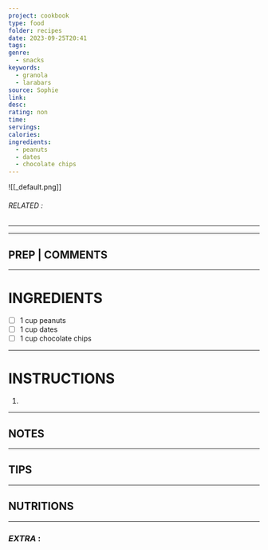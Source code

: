 ```yaml
---
project: cookbook
type: food
folder: recipes
date: 2023-09-25T20:41
tags: 
genre:
  - snacks
keywords:
  - granola
  - larabars
source: Sophie
link: 
desc: 
rating: non
time: 
servings: 
calories: 
ingredients:
  - peanuts
  - dates
  - chocolate chips
---
```


![[_default.png]]
###### *RELATED* : 
---


---
## PREP | COMMENTS



---
# INGREDIENTS

- [ ] 1 cup peanuts
- [ ] 1 cup dates
- [ ] 1 cup chocolate chips

---
# INSTRUCTIONS

1. 

---
## NOTES



---
## TIPS



---
## NUTRITIONS



---
### *EXTRA* :



